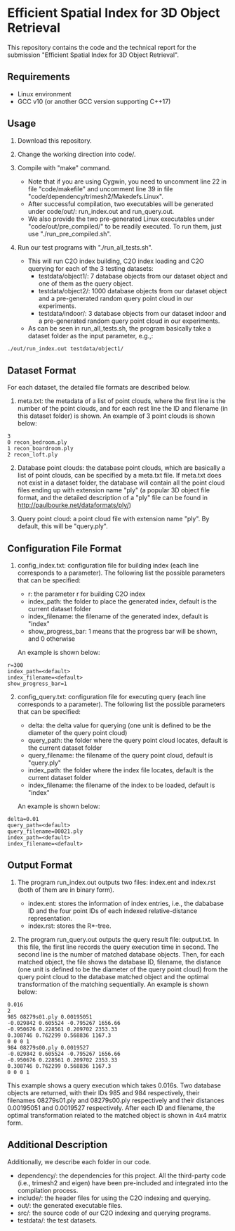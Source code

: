 # Efficient Spatial Index for 3D Object Retrieval

This repository contains the code and the technical report for the submission "Efficient Spatial Index for 3D Object Retrieval".

## Requirements

* Linux environment
* GCC v10 (or another GCC version supporting C++17)

## Usage

1. Download this repository.

2. Change the working direction into code/.

3. Compile with "make" command.
   - Note that if you are using Cygwin, you need to uncomment line 22 in file "code/makefile" and uncomment line 39 in file "code/dependency/trimesh2/Makedefs.Linux".
   - After successful compilation, two executables will be generated under code/out/: run_index.out and run_query.out.
   - We also provide the two pre-generated Linux executables under "code/out/pre_compiled/" to be readily executed. To run them, just use "./run_pre_compiled.sh".

4. Run our test programs with "./run_all_tests.sh".
   - This will run C2O index building, C2O index loading and C2O querying for each of the 3 testing datasets:
     * testdata/object1/: 7 database objects from our dataset object and one of them as the query object.
     * testdata/object2/: 1000 database objects from our dataset object and a pre-generated random query point cloud in our experiments.
     * testdata/indoor/: 3 database objects from our dataset indoor and a pre-generated random query point cloud in our experiments.
   - As can be seen in run_all_tests.sh, the program basically take a dataset folder as the input parameter, e.g.,:

```sh
./out/run_index.out testdata/object1/
```

## Dataset Format

For each dataset, the detailed file formats are described below.

1. meta.txt: the metadata of a list of point clouds, where the first line is the number of the point clouds, and for each rest line the ID and filename (in this dataset folder) is shown. An example of 3 point clouds is shown below:
```
3
0 recon_bedroom.ply
1 recon_boardroom.ply
2 recon_loft.ply
```

2. Database point clouds: the database point clouds, which are basically a list of point clouds, can be specified by a meta.txt file. If meta.txt does not exist in a dataset folder, the database will contain all the point cloud files ending up with extension name "ply" (a popular 3D object file format, and the detailed description of a "ply" file can be found in http://paulbourke.net/dataformats/ply/)

3. Query point cloud: a point cloud file with extension name "ply". By default, this will be "query.ply".

## Configuration File Format

1. config_index.txt: configuration file for building index (each line corresponds to a parameter). The following list the possible parameters that can be specified:
   * r: the parameter r for building C2O index
   * index_path: the folder to place the generated index, default is the current dataset folder
   * index_filename: the filename of the generated index, default is "index"
   * show_progress_bar: 1 means that the progress bar will be shown, and 0 otherwise

   An example is shown below:
```
r=300
index_path=<default>
index_filename=<default>
show_progress_bar=1
```

2. config_query.txt: configuration file for executing query (each line corresponds to a parameter). The following list the possible parameters that can be specified:
   * delta: the delta value for querying (one unit is defined to be the diameter of the query point cloud)
   * query_path: the folder where the query point cloud locates, default is the current dataset folder
   * query_filename: the filename of the query point cloud, default is "query.ply"
   * index_path: the folder where the index file locates, default is the current dataset folder
   * index_filename: the filename of the index to be loaded, default is "index"
   
   An example is shown below:
```
delta=0.01
query_path=<default>
query_filename=00021.ply
index_path=<default>
index_filename=<default>
```

## Output Format

1. The program run_index.out outputs two files: index.ent and index.rst (both of them are in binary form).
   * index.ent: stores the information of index entries, i.e., the dababase ID and the four point IDs of each indexed relative-distance representation.
   * index.rst: stores the R*-tree.

2. The program run_query.out outputs the query result file: output.txt. In this file, the first line records the query execution time in second. The second line is the number of matched database objects. Then, for each matched object, the file shows the database ID, filename, the distance (one unit is defined to be the diameter of the query point cloud) from the query point cloud to the database matched object and the optimal transformation of the matching sequentially. An example is shown below:
```
0.016
2
985 08279s01.ply 0.00195051
-0.029842 0.605524 -0.795267 1656.66
-0.950676 0.228561 0.209702 2353.33
0.308746 0.762299 0.568836 1167.3
0 0 0 1
984 08279s00.ply 0.0019527
-0.029842 0.605524 -0.795267 1656.66
-0.950676 0.228561 0.209702 2353.33
0.308746 0.762299 0.568836 1167.3
0 0 0 1
```

   This example shows a query execution which takes 0.016s. Two database objects are returned, with their IDs 985 and 984 respectively, their filenames 08279s01.ply and 08279s00.ply respectively and their distances 0.00195051 and 0.0019527 respectively. After each ID and filename, the optimal transformation related to the matched object is shown in 4x4 matrix form.

## Additional Description

Additionally, we describe each folder in our code.

   * dependency/: the dependencies for this project. All the third-party code (i.e., trimesh2 and eigen) have been pre-included and integrated into the compilation process.
   * include/: the header files for using the C2O indexing and querying.
   * out/: the generated executable files.
   * src/: the source code of our C2O indexing and querying programs.
   * testdata/: the test datasets.
